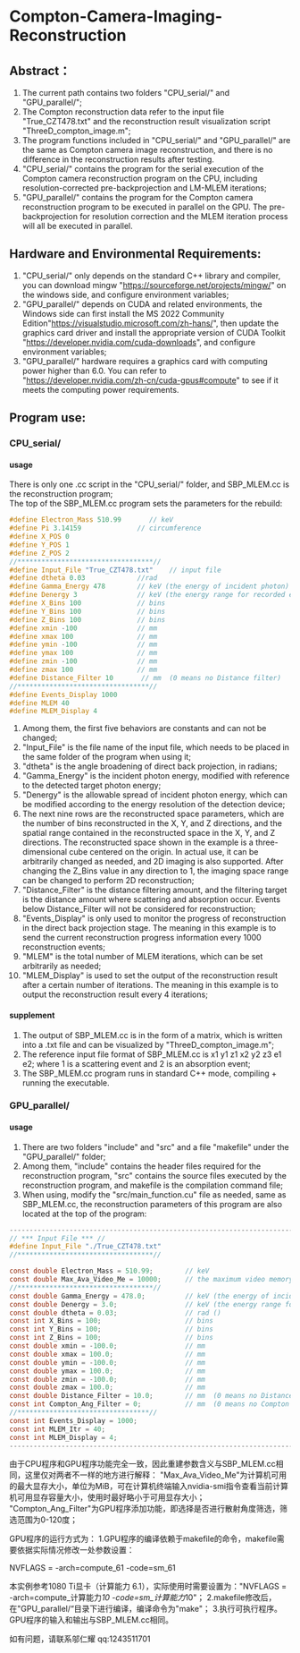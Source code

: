 # Compton-Camera-Imaging-Reconstruction
## Abstract：
1. The current path contains two folders "CPU_serial/" and "GPU_parallel/";<br>
2. The Compton reconstruction data refer to the input file "True_CZT478.txt" and the reconstruction result visualization script "ThreeD_compton_image.m";<br>
3. The program functions included in "CPU_serial/" and "GPU_parallel/" are the same as Compton camera image reconstruction, and there is no difference in the reconstruction results after testing.<br>
4. "CPU_serial/" contains the program for the serial execution of the Compton camera reconstruction program on the CPU, including resolution-corrected pre-backprojection and LM-MLEM iterations;<br>
5. "GPU_parallel/" contains the program for the Compton camera reconstruction program to be executed in parallel on the GPU. The pre-backprojection for resolution correction and the MLEM iteration process will all be executed in parallel.<br>

## Hardware and Environmental Requirements:

1. "CPU_serial/" only depends on the standard C++ library and compiler, you can download mingw "https://sourceforge.net/projects/mingw/" on the windows side, and configure environment variables;<br>
2. "GPU_parallel/" depends on CUDA and related environments, the Windows side can first install the MS 2022 Community Edition"https://visualstudio.microsoft.com/zh-hans/", then update the graphics card driver and install the appropriate version of CUDA Toolkit "https://developer.nvidia.com/cuda-downloads", and configure environment variables;
3. "GPU_parallel/" hardware requires a graphics card with computing power higher than 6.0. You can refer to "https://developer.nvidia.com/zh-cn/cuda-gpus#compute" to see if it meets the computing power requirements.<br>

## Program use:
### CPU_serial/
#### usage
There is only one .cc script in the "CPU_serial/" folder, and SBP_MLEM.cc is the reconstruction program;<br>
The top of the SBP_MLEM.cc program sets the parameters for the rebuild:<br>
```C
#define Electron_Mass 510.99       // keV
#define Pi 3.14159              // circumference
#define X_POS 0
#define Y_POS 1
#define Z_POS 2
//**********************************//
#define Input_File "True_CZT478.txt"    // input file
#define dtheta 0.03             //rad
#define Gamma_Energy 478        // keV (the energy of incident photon)
#define Denergy 3               // keV (the energy range for recorded events)
#define X_Bins 100              // bins
#define Y_Bins 100              // bins
#define Z_Bins 100              // bins
#define xmin -100               // mm
#define xmax 100                // mm
#define ymin -100               // mm
#define ymax 100                // mm
#define zmin -100               // mm
#define zmax 100                // mm
#define Distance_Filter 10       // mm  (0 means no Distance filter)
//*********************************//
#define Events_Display 1000
#define MLEM 40
#define MLEM_Display 4
```
1. Among them, the first five behaviors are constants and can not be changed;  
2. "Input_File" is the file name of the input file, which needs to be placed in the same folder of the program when using it;  
3. "dtheta" is the angle broadening of direct back projection, in radians;  
4. "Gamma_Energy" is the incident photon energy, modified with reference to the detected target photon energy;  
5. "Denergy" is the allowable spread of incident photon energy, which can be modified according to the energy resolution of the detection device;  
6. The next nine rows are the reconstructed space parameters, which are the number of bins reconstructed in the X, Y, and Z directions, and the spatial range contained in the reconstructed space in the X, Y, and Z directions. The reconstructed space shown in the example is a three-dimensional cube centered on the origin. In actual use, it can be arbitrarily changed as needed, and 2D imaging is also supported. After changing the Z_Bins value in any direction to 1, the imaging space range can be changed to perform 2D reconstruction;  
7. "Distance_Filter" is the distance filtering amount, and the filtering target is the distance amount where scattering and absorption occur. Events below Distance_Filter will not be considered for reconstruction;  
8. "Events_Display" is only used to monitor the progress of reconstruction in the direct back projection stage. The meaning in this example is to send the current reconstruction progress information every 1000 reconstruction events;
9. "MLEM" is the total number of MLEM iterations, which can be set arbitrarily as needed;
10. "MLEM_Display" is used to set the output of the reconstruction result after a certain number of iterations. The meaning in this example is to output the reconstruction result every 4 iterations;
#### supplement
1. The output of SBP_MLEM.cc is in the form of a matrix, which is written into a .txt file and can be visualized by "ThreeD_compton_image.m";  
2. The reference input file format of SBP_MLEM.cc is x1 y1 z1 x2 y2 z3 e1 e2; where 1 is a scattering event and 2 is an absorption event;  
3. The SBP_MLEM.cc program runs in standard C++ mode, compiling + running the executable.

### GPU_parallel/
#### usage
1. There are two folders "include" and "src" and a file "makefile" under the "GPU_parallel/" folder;  
2. Among them, "include" contains the header files required for the reconstruction program, "src" contains the source files executed by the reconstruction program, and makefile is the compilation command file;  
3. When using, modify the "src/main_function.cu" file as needed, same as SBP_MLEM.cc, the reconstruction parameters of this program are also located at the top of the program:

```C
------------------------------------------------------------------------------------------
// *** Input File *** //
#define Input_File "./True_CZT478.txt" 
//**********************************//

const double Electron_Mass = 510.99;        // keV
const double Max_Ava_Video_Me = 10000;      // the maximum video memory that can be used (unit MiB)
//**********************************//
const double Gamma_Energy = 478.0;          // keV (the energy of incident photon)
const double Denergy = 3.0;                 // keV (the energy range for recorded events)
const double dtheta = 0.03;                 // rad ()
const int X_Bins = 100;                     // bins
const int Y_Bins = 100;                     // bins
const int Z_Bins = 100;                     // bins
const double xmin = -100.0;                 // mm
const double xmax = 100.0;                  // mm
const double ymin = -100.0;                 // mm
const double ymax = 100.0;                  // mm
const double zmin = -100.0;                 // mm
const double zmax = 100.0;                  // mm   
const double Distance_Filter = 10.0;        // mm  (0 means no Distance filter)
const int Compton_Ang_Filter = 0;           // mm  (0 means no Compton scattering angle filter)
//*********************************//
const int Events_Display = 1000;
const int MLEM_Itr = 40;
const int MLEM_Display = 4;
------------------------------------------------------------------------------------------
```

由于CPU程序和GPU程序功能完全一致，因此重建参数含义与SBP_MLEM.cc相同，这里仅对两者不一样的地方进行解释：
"Max_Ava_Video_Me"为计算机可用的最大显存大小，单位为MiB，可在计算机终端输入nvidia-smi指令查看当前计算机可用显存容量大小，使用时最好略小于可用显存大小；
"Compton_Ang_Filter"为GPU程序添加功能，即选择是否进行散射角度筛选，筛选范围为0-120度；

GPU程序的运行方式为：
1.GPU程序的编译依赖于makefile的命令，makefile需要依据实际情况修改一处参数设置：

NVFLAGS = -arch=compute_61 -code=sm_61

本实例参考1080 Ti显卡（计算能力 6.1），实际使用时需要设置为："NVFLAGS = -arch=compute_计算能力*10 -code=sm_计算能力*10"；
2.makefile修改后，在"GPU_parallel/“目录下进行编译，编译命令为"make"；
3.执行可执行程序。
GPU程序的输入和输出与SBP_MLEM.cc相同。

如有问题，请联系邬仁耀 qq:1243511701
